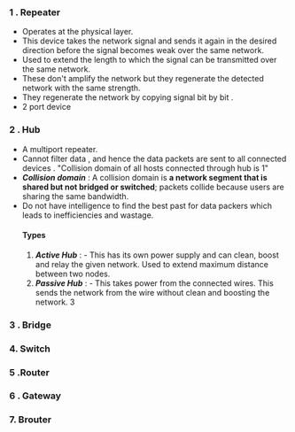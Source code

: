 
### 1 . Repeater
- Operates at the physical layer.
- This device takes the network signal and sends it again in the desired direction before the signal becomes weak over the same network.
- Used to extend the length to which the signal can be transmitted over the same network.
- These don't amplify the network but they regenerate the detected network with the same strength.
- They regenerate the network by copying signal bit by bit .
- 2 port device
### 2 . Hub
- A multiport repeater.
- Cannot filter data , and hence the data packets are sent to all connected devices . "Collision domain of all hosts connected through hub is 1"
- ***Collision domain*** : A collision domain is **a network segment that is shared but not bridged or switched**; packets collide because users are sharing the same bandwidth.
- Do not have intelligence to find the best past for data packers which leads to inefficiencies and wastage.
  #### Types
  1.  ***Active Hub*** : - This has its own power supply and can clean, boost and relay the given network. Used to extend maximum distance between two nodes.
  2. ***Passive Hub*** : - This takes power from the connected wires. This sends the network from the wire without clean and boosting the network.
  3
### 3 . Bridge
### 4. Switch
### 5 .Router
### 6 . Gateway
### 7. Brouter

